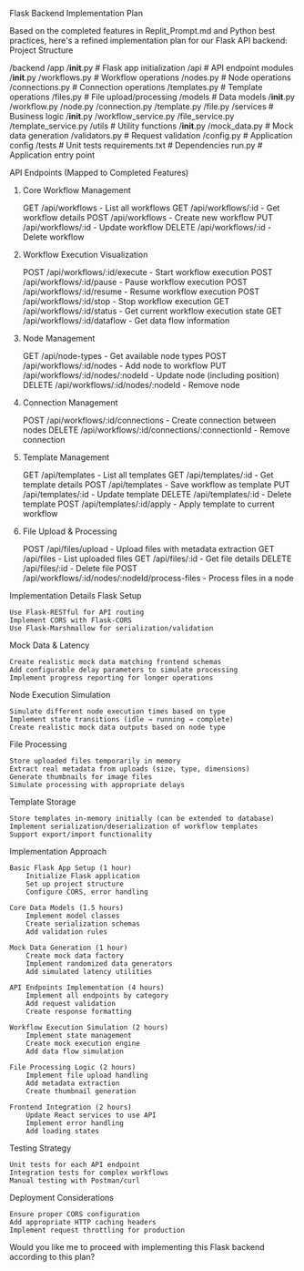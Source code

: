 Flask Backend Implementation Plan

Based on the completed features in Replit_Prompt.md and Python best practices, here's a refined implementation plan for our Flask API backend:
Project Structure

/backend
  /app
    /__init__.py       # Flask app initialization
    /api               # API endpoint modules
      /__init__.py
      /workflows.py    # Workflow operations
      /nodes.py        # Node operations
      /connections.py  # Connection operations
      /templates.py    # Template operations
      /files.py        # File upload/processing
    /models            # Data models
      /__init__.py
      /workflow.py
      /node.py
      /connection.py
      /template.py
      /file.py
    /services          # Business logic
      /__init__.py
      /workflow_service.py
      /file_service.py
      /template_service.py
    /utils             # Utility functions
      /__init__.py
      /mock_data.py    # Mock data generation
      /validators.py   # Request validation
    /config.py         # Application config
  /tests               # Unit tests
  requirements.txt     # Dependencies
  run.py               # Application entry point

API Endpoints (Mapped to Completed Features)
1. Core Workflow Management

    GET /api/workflows - List all workflows
    GET /api/workflows/:id - Get workflow details
    POST /api/workflows - Create new workflow
    PUT /api/workflows/:id - Update workflow
    DELETE /api/workflows/:id - Delete workflow

2. Workflow Execution Visualization

    POST /api/workflows/:id/execute - Start workflow execution
    POST /api/workflows/:id/pause - Pause workflow execution
    POST /api/workflows/:id/resume - Resume workflow execution
    POST /api/workflows/:id/stop - Stop workflow execution
    GET /api/workflows/:id/status - Get current workflow execution state
    GET /api/workflows/:id/dataflow - Get data flow information

3. Node Management

    GET /api/node-types - Get available node types
    POST /api/workflows/:id/nodes - Add node to workflow
    PUT /api/workflows/:id/nodes/:nodeId - Update node (including position)
    DELETE /api/workflows/:id/nodes/:nodeId - Remove node

4. Connection Management

    POST /api/workflows/:id/connections - Create connection between nodes
    DELETE /api/workflows/:id/connections/:connectionId - Remove connection

5. Template Management

    GET /api/templates - List all templates
    GET /api/templates/:id - Get template details
    POST /api/templates - Save workflow as template
    PUT /api/templates/:id - Update template
    DELETE /api/templates/:id - Delete template
    POST /api/templates/:id/apply - Apply template to current workflow

6. File Upload & Processing

    POST /api/files/upload - Upload files with metadata extraction
    GET /api/files - List uploaded files
    GET /api/files/:id - Get file details
    DELETE /api/files/:id - Delete file
    POST /api/workflows/:id/nodes/:nodeId/process-files - Process files in a node

Implementation Details
Flask Setup

    Use Flask-RESTful for API routing
    Implement CORS with Flask-CORS
    Use Flask-Marshmallow for serialization/validation

Mock Data & Latency

    Create realistic mock data matching frontend schemas
    Add configurable delay parameters to simulate processing
    Implement progress reporting for longer operations

Node Execution Simulation

    Simulate different node execution times based on type
    Implement state transitions (idle → running → complete)
    Create realistic mock data outputs based on node type

File Processing

    Store uploaded files temporarily in memory
    Extract real metadata from uploads (size, type, dimensions)
    Generate thumbnails for image files
    Simulate processing with appropriate delays

Template Storage

    Store templates in-memory initially (can be extended to database)
    Implement serialization/deserialization of workflow templates
    Support export/import functionality

Implementation Approach

    Basic Flask App Setup (1 hour)
        Initialize Flask application
        Set up project structure
        Configure CORS, error handling

    Core Data Models (1.5 hours)
        Implement model classes
        Create serialization schemas
        Add validation rules

    Mock Data Generation (1 hour)
        Create mock data factory
        Implement randomized data generators
        Add simulated latency utilities

    API Endpoints Implementation (4 hours)
        Implement all endpoints by category
        Add request validation
        Create response formatting

    Workflow Execution Simulation (2 hours)
        Implement state management
        Create mock execution engine
        Add data flow simulation

    File Processing Logic (2 hours)
        Implement file upload handling
        Add metadata extraction
        Create thumbnail generation

    Frontend Integration (2 hours)
        Update React services to use API
        Implement error handling
        Add loading states

Testing Strategy

    Unit tests for each API endpoint
    Integration tests for complex workflows
    Manual testing with Postman/curl

Deployment Considerations

    Ensure proper CORS configuration
    Add appropriate HTTP caching headers
    Implement request throttling for production

Would you like me to proceed with implementing this Flask backend according to this plan?